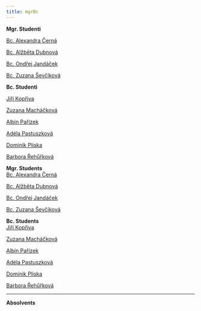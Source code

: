 ```yaml
---
title: mgrBc
---
```

<div class="cz">

**Mgr. Studenti**

[Bc. Alexandra Černá](https://is.muni.cz/auth/osoba/437080)

[Bc. Alžběta Dubnová](https://is.muni.cz/auth/osoba/473714)

[Bc. Ondřej Jandáček](https://is.muni.cz/auth/osoba/460617)

[Bc. Zuzana Ševčíková](https://is.muni.cz/auth/osoba/461008)



**Bc. Studenti**

[Jiří Kopřiva](https://is.muni.cz/auth/osoba/499691)

[Zuzana Macháčková](https://is.muni.cz/auth/osoba/500090)

[Albín Pařízek](https://is.muni.cz/auth/osoba/493658)

[Adéla Pastuszková](https://is.muni.cz/auth/osoba/500045)

[Dominik Pliska](https://is.muni.cz/auth/osoba/499022)

[Barbora Řehůřková](https://is.muni.cz/auth/osoba/499376)



</div>
<div class="en">

**Mgr. Students**\
[Bc. Alexandra Černá](https://is.muni.cz/auth/osoba/437080)

[Bc. Alžběta Dubnová](https://is.muni.cz/auth/osoba/473714)

[Bc. Ondřej Jandáček](https://is.muni.cz/auth/osoba/460617)

[Bc. Zuzana Ševčíková](https://is.muni.cz/auth/osoba/461008)

**Bc. Students**\
[Jiří Kopřiva](https://is.muni.cz/auth/osoba/499691)

[Zuzana Macháčková](https://is.muni.cz/auth/osoba/500090)

[Albín Pařízek](https://is.muni.cz/auth/osoba/493658)

[Adéla Pastuszková](https://is.muni.cz/auth/osoba/500045)

[Dominik Pliska](https://is.muni.cz/auth/osoba/499022)

[Barbora Řehůřková](https://is.muni.cz/auth/osoba/499376)

- - -

**Absolvents**

</div>
